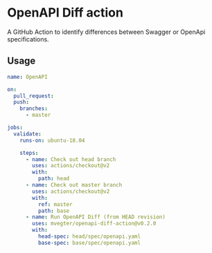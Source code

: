 # OpenAPI Diff action
A GitHub Action to identify differences between Swagger or OpenApi specifications.

## Usage
```yaml
name: OpenAPI

on:
  pull_request:
  push:
    branches:
      - master

jobs:
  validate:
    runs-on: ubuntu-18.04

    steps:
      - name: Check out head branch
        uses: actions/checkout@v2
        with:
          path: head
      - name: Check out master branch
        uses: actions/checkout@v2
        with:
          ref: master
          path: base
      - name: Run OpenAPI Diff (from HEAD revision)
        uses: mvegter/openapi-diff-action@v0.2.0
        with:
          head-spec: head/spec/openapi.yaml
          base-spec: base/spec/openapi.yaml
```
